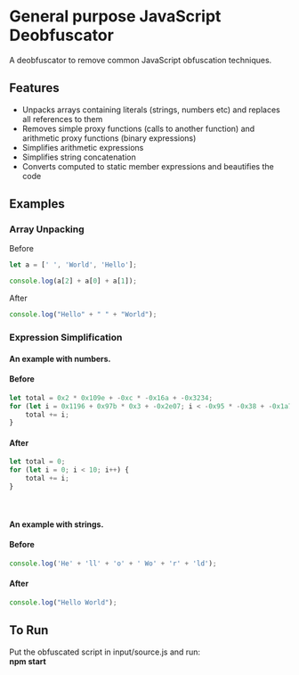 # General purpose JavaScript Deobfuscator

A deobfuscator to remove common JavaScript obfuscation techniques.<br/>

## Features
* Unpacks arrays containing literals (strings, numbers etc) and replaces all references to them
* Removes simple proxy functions (calls to another function) and arithmetic proxy functions (binary expressions)
* Simplifies arithmetic expressions
* Simplifies string concatenation
* Converts computed to static member expressions and beautifies the code


## Examples

### Array Unpacking
Before
```javascript
let a = [' ', 'World', 'Hello'];

console.log(a[2] + a[0] + a[1]);
```

After
```javascript
console.log("Hello" + " " + "World");
```

### Expression Simplification
#### An example with numbers.

#### Before
```javascript
let total = 0x2 * 0x109e + -0xc * -0x16a + -0x3234;
for (let i = 0x1196 + 0x97b * 0x3 + -0x2e07; i < -0x95 * -0x38 + -0x1a75 + -0x619; i++) {
    total += i;
}
```

#### After
```javascript
let total = 0;
for (let i = 0; i < 10; i++) {
    total += i;
}
```
<br/>

#### An example with strings.

#### Before
```javascript
console.log('He' + 'll' + 'o' + ' Wo' + 'r' + 'ld');
```

#### After
```javascript
console.log("Hello World");
```


## To Run
Put the obfuscated script in input/source.js and run:<br/>
**npm start**